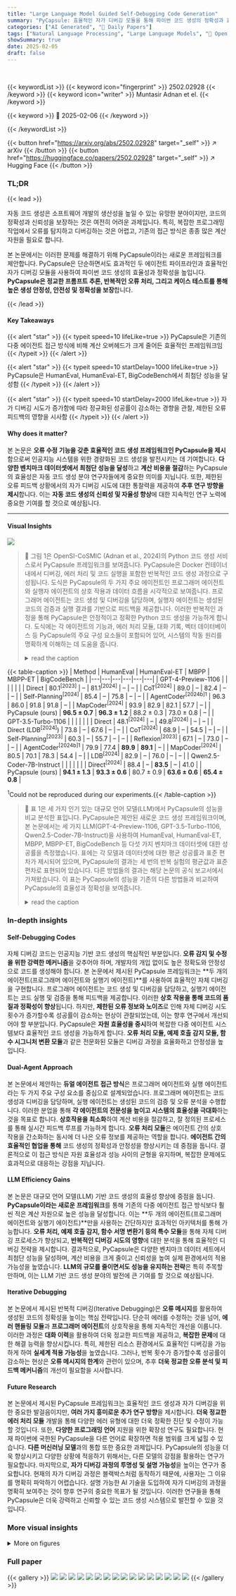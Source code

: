 ```yaml
---
title: "Large Language Model Guided Self-Debugging Code Generation"
summary: "PyCapsule: 효율적인 자가 디버깅 모듈을 통해 파이썬 코드 생성의 정확성과 효율성을 높이는 혁신적인 프레임워크"
categories: ["AI Generated", "🤗 Daily Papers"]
tags: ["Natural Language Processing", "Large Language Models", "🏢 Open Source Institute",]
showSummary: true
date: 2025-02-05
draft: false
---
```


<br>

{{< keywordList >}}
{{< keyword icon="fingerprint" >}} 2502.02928 {{< /keyword >}}
{{< keyword icon="writer" >}} Muntasir Adnan et el. {{< /keyword >}}
 
{{< keyword >}} 🤗 2025-02-06 {{< /keyword >}}
 
{{< /keywordList >}}

{{< button href="https://arxiv.org/abs/2502.02928" target="_self" >}}
↗ arXiv
{{< /button >}}
{{< button href="https://huggingface.co/papers/2502.02928" target="_self" >}}
↗ Hugging Face
{{< /button >}}




### TL;DR


{{< lead >}}

자동 코드 생성은 소프트웨어 개발의 생산성을 높일 수 있는 유망한 분야이지만, 코드의 정확성과 신뢰성을 보장하는 것은 여전히 어려운 과제입니다. 특히, 복잡한 프로그래밍 작업에서 오류를 탐지하고 디버깅하는 것은 어렵고, 기존의 접근 방식은 종종 많은 계산 자원을 필요로 합니다. 

본 논문에서는 이러한 문제를 해결하기 위해 PyCapsule이라는 새로운 프레임워크를 제안합니다. PyCapsule은 단순하면서도 효과적인 두 에이전트 파이프라인과 효율적인 자가 디버깅 모듈을 사용하여 파이썬 코드 생성의 효율성과 정확성을 높입니다.  **PyCapsule은 정교한 프롬프트 추론, 반복적인 오류 처리, 그리고 케이스 테스트를 통해 높은 생성 안정성, 안전성 및 정확성을 보장**합니다.

{{< /lead >}}


#### Key Takeaways

{{< alert "star" >}}
{{< typeit speed=10 lifeLike=true >}} PyCapsule은 기존의 다중 에이전트 접근 방식에 비해 계산 오버헤드가 크게 줄어든 효율적인 프레임워크임 {{< /typeit >}}
{{< /alert >}}

{{< alert "star" >}}
{{< typeit speed=10 startDelay=1000 lifeLike=true >}} PyCapsule은 HumanEval, HumanEval-ET, BigCodeBench에서 최첨단 성능을 달성함 {{< /typeit >}}
{{< /alert >}}

{{< alert "star" >}}
{{< typeit speed=10 startDelay=2000 lifeLike=true >}} 자가 디버깅 시도가 증가함에 따라 정규화된 성공률이 감소하는 경향을 관찰, 제한된 오류 피드백의 영향을 시사함 {{< /typeit >}}
{{< /alert >}}

#### Why does it matter?
본 논문은 **오류 수정 기능을 갖춘 효율적인 코드 생성 프레임워크인 PyCapsule을 제시**함으로써 인공지능 시스템을 위한 경량화된 코드 생성을 발전시키는 데 기여합니다.  **다양한 벤치마크 데이터셋에서 최첨단 성능을 달성**하고 **계산 비용을 절감**하는 PyCapsule의 효율성은 자동 코드 생성 분야 연구자들에게 중요한 의미를 지닙니다. 또한, 제한된 오류 피드백 상황에서의 자가 디버깅 시도에 대한 통찰력을 제공하여 **추후 연구 방향을 제시**합니다. 이는 **자동 코드 생성의 신뢰성 및 자율성 향상**에 대한 지속적인 연구 노력에 중요한 기여를 할 것으로 예상됩니다.

------
#### Visual Insights



![](https://arxiv.org/html/2502.02928/extracted/6179503/figures/pycapsule.png)

> 🔼 그림 1은 OpenSI-CoSMIC (Adnan et al., 2024)의 Python 코드 생성 서비스로서 PyCapsule 프레임워크를 보여줍니다. PyCapsule은 Docker 컨테이너 내에서 디버깅, 에러 처리 및 코드 실행을 포함한 반복적인 코드 생성 과정으로 구성됩니다.  도식은 PyCapsule의 두 가지 주요 에이전트인 프로그래머 에이전트와 실행자 에이전트의 상호 작용과 데이터 흐름을 시각적으로 보여줍니다.  프로그래머 에이전트는 코드 생성 및 디버깅을 담당하며, 실행자 에이전트는 생성된 코드의 검증과 실행 결과를 기반으로 피드백을 제공합니다.  이러한 반복적인 과정을 통해 PyCapsule은 안정적이고 정확한 Python 코드 생성을 가능하게 합니다.  도식에는 각 에이전트의 기능과, 에러 처리 모듈, 대화 기록, 벡터 데이터베이스 등 PyCapsule의 주요 구성 요소들이 포함되어 있어, 시스템의 작동 원리를 명확하게 이해하는 데 도움을 줍니다.
> <details>
> <summary>read the caption</summary>
> Figure 1. PyCapsule framework as Python code generation service of OpenSI-CoSMIC (Adnan et al., 2024). PyCapsule consists of iterative code generation with debugging, error handling, and code execution within a Docker container.
> </details>





{{< table-caption >}}
| Method | HumanEval | HumanEval-ET | MBPP | MBPP-ET | BigCodeBench |
|---|---|---|---|---|---| 
| GPT-4-Preview-1106 |  |  |  |  |  |
| Direct | 80.1<sup>[2023]</sup> | – | 81.1<sup>[2024]</sup> | – | – |
| CoT<sup>[2024]</sup> | 89.0 | – | 82.4 | – | – |
| Self-Planning<sup>[2024]</sup> | 85.4 | – | 75.8 | – | – |
| AgentCoder<sup>[2024b]</sup><sup>1</sup> | 96.3 | 86.0 | 91.8 | 91.8 | – |
| MapCoder<sup>[2024]</sup> | 93.9 | 82.9 | 82.1 | 57.7 | – |
| PyCapsule (ours) | **96.5 ± 0.7** | **96.3 ± 1.2** | 88.2 ± 0.3 | 73.0 ± 0.8 | – |
| GPT-3.5-Turbo-1106 |  |  |  |  |  |
| Direct | 48.1<sup>[2024]</sup> | – | 49.8<sup>[2024]</sup> | – | – |
| Direct (LDB<sup>[2024]</sup>) | 73.8 | – | 67.6 | – | – |
| CoT<sup>[2024]</sup> | 68.9 | – | 54.5 | – | – |
| Self-Planning<sup>[2023]</sup> | 60.3 | – | 55.7 | – | – |
| Reflexion<sup>[2023]</sup> | 67.1 | – | 73.0 | – | – |
| AgentCoder<sup>[2024b]</sup><sup>1</sup> | 79.9 | 77.4 | **89.9** | **89.1** | – |
| MapCoder<sup>[2024]</sup> | 80.5 | 70.1 | 78.3 | 54.4 | – |
| LDB<sup>[2024]</sup> | 82.9 | – | 76.0 | – | – |
| Qwen2.5-Coder-7B-Instruct |  |  |  |  |  |
| Direct<sup>[2024]</sup> | 88.4 | – | **83.5** | – | 41.0 |
| PyCapsule (ours) | **94.1 ± 1.3** | **93.3 ± 0.6** | 80.7 ± 0.9 | **63.6 ± 0.6** | **65.4 ± 0.8** |

<sup>1</sup>Could not be reproduced during our experiments.{{< /table-caption >}}

> 🔼 표 1은 세 가지 인기 있는 대규모 언어 모델(LLM)에서 PyCapsule의 성능을 비교 분석한 표입니다. PyCapsule은 제안된 새로운 코드 생성 프레임워크이며, 본 논문에서는 세 가지 LLM(GPT-4-Preview-1106, GPT-3.5-Turbo-1106, Qwen2.5-Coder-7B-Instruct)을 사용하여 HumanEval, HumanEval-ET, MBPP, MBPP-ET, BigCodeBench 등 다섯 가지 벤치마크 데이터셋에 대한 성공률을 측정했습니다.  표에는 각 모델과 데이터셋에 대한 평균 성공률과 표준 편차가 제시되어 있으며, PyCapsule의 결과는 세 번의 반복 실험의 평균값과 표준 편차로 표현되어 있습니다.  다른 방법들의 결과는 해당 논문의 공식 보고서에서 가져왔습니다.  이 표는 PyCapsule의 성능을 기존의 다른 방법들과 비교하여 PyCapsule의 효율성과 정확성을 보여줍니다.
> <details>
> <summary>read the caption</summary>
> Table 1. Success rate comparison on three popular LLMs. We provide the mean value and standard deviation for PyCapsule with three experiment repeats. The results of other methods are from their official reports.
> </details>





### In-depth insights


#### Self-Debugging Codes
자체 디버깅 코드는 인공지능 기반 코드 생성의 핵심적인 부분입니다. **오류 감지 및 수정을 위한 강력한 메커니즘**을 갖추어야 하며, 개발자의 개입 없이도 높은 정확도와 안정성으로 코드를 생성해야 합니다.  본 논문에서 제시된 PyCapsule 프레임워크는 **두 개의 에이전트(프로그래머 에이전트와 실행기 에이전트)**를 사용하여 효율적인 자체 디버깅을 구현합니다.  프로그래머 에이전트는 코드 생성 및 디버깅을 담당하고, 실행기 에이전트는 코드 실행 및 검증을 통해 피드백을 제공합니다. 이러한 **상호 작용을 통해 코드의 품질과 정확성이 향상**됩니다.  하지만, **제한된 오류 정보와 노이즈**로 인해 자체 디버깅 시도 횟수가 증가할수록 성공률이 감소하는 현상이 관찰되었는데, 이는 향후 연구에서 개선되어야 할 부분입니다.  PyCapsule은 **자원 효율성을 중시**하여 복잡한 다중 에이전트 시스템보다 효율적인 코드 생성을 가능하게 합니다.  **오류 처리 모듈, 예제 호출 감지 모듈, 함수 시그니처 변환 모듈**과 같은 전문화된 모듈은 디버깅 과정을 효율화하고 안정성을 높입니다.

#### Dual-Agent Approach
본 논문에서 제안하는 **듀얼 에이전트 접근 방식**은 프로그래머 에이전트와 실행 에이전트라는 두 가지 주요 구성 요소를 중심으로 설계되었습니다. 프로그래머 에이전트는 코드 생성과 디버깅을 담당하며, 실행 에이전트는 생성된 코드의 검증 및 오류 분석을 수행합니다. 이러한 분업을 통해 **각 에이전트의 전문성을 높이고 시스템의 효율성을 극대화**하는 것을 목표로 합니다.  **상호작용을 최소화**하여 계산 비용을 절감하고, 잘 정의된 프로세스를 통해 실시간 피드백 루프를 가능하게 합니다.  **오류 처리 모듈**은 에이전트 간의 상호 작용을 간소화하는 동시에 더 나은 오류 정보를 제공하는 역할을 합니다.  **에이전트 간의 효율적인 협업을 통해** 코드 생성의 정확성과 안정성을 향상시키는 데 중점을 둡니다.  결론적으로 이 접근 방식은 자원 효율성과 성능 사이의 균형을 유지하며, 복잡한 문제에도 효과적으로 대응하는 강점을 지닙니다.

#### LLM Efficiency Gains
본 논문은 대규모 언어 모델(LLM) 기반 코드 생성의 효율성 향상에 중점을 둡니다. **PyCapsule이라는 새로운 프레임워크**를 통해 기존의 다중 에이전트 접근 방식보다 훨씬 적은 계산 자원으로 높은 성능을 달성합니다. 이는 **두 개의 에이전트(프로그래머 에이전트와 실행기 에이전트)**만을 사용하는 간단하지만 효과적인 아키텍처를 통해 가능합니다.  **오류 처리, 예제 호출 감지, 함수 서명 변환기 등의 특수 모듈**을 통해 자체 디버깅 프로세스가 향상되고, **반복적인 디버깅 시도의 영향**에 대한 분석을 통해 효율적인 디버깅 전략을 제시합니다.  결과적으로, PyCapsule은 다양한 벤치마크 데이터 세트에서 최첨단 성능을 달성하며, 계산 비용을 크게 줄이고 신뢰성을 높여 실제 환경에서의 적용 가능성을 높였습니다. **LLM의 규모를 줄이면서도 성능을 유지하는 전략**은 특히 주목할 만하며, 이는 LLM 기반 코드 생성 분야의 발전에 큰 기여를 할 것으로 예상됩니다.

#### Iterative Debugging
본 논문에서 제시된 반복적 디버깅(Iterative Debugging)은 **오류 메시지**를 활용하여 생성된 코드의 정확성을 높이는 핵심 전략입니다.  단순히 에러를 수정하는 것을 넘어, **에러 핸들링 모듈**과 **프로그래머 에이전트**의 상호작용을 통해 지속적인 개선을 이룹니다.  이러한 과정은 **대화 이력**을 활용하여 더욱 정교한 피드백을 제공하고, **복잡한 문제**에 대한 해결 능력을 향상시킵니다. 특히, 제한된 리소스 환경에서도 효율적인 디버깅을 가능하게 하여 **실세계 적용 가능성**을 높였습니다.  그러나, 반복 횟수가 증가할수록 성공률이 감소하는 현상은 **오류 메시지의 한계**와 관련이 있으며, 추후 **더욱 정교한 오류 분석 및 피드백 메커니즘**의 개선이 필요함을 시사합니다.

#### Future Research
본 논문에서 제시된 PyCapsule 프레임워크는 효율적인 코드 생성과 자가 디버깅을 위한 중요한 발걸음이지만, **여러 가지 흥미로운 추가 연구 방향**을 제시합니다.  **더욱 정교한 에러 처리 모듈** 개발을 통해 다양한 에러 유형에 대한 더욱 정확한 진단 및 수정이 가능할 것입니다. 또한, **다양한 프로그래밍 언어** 지원을 위한 확장성 연구도 필요합니다.  현재 파이썬에 국한된 PyCapsule을 다른 언어로 확장하면 적용 범위를 크게 넓힐 수 있습니다.  **다른 머신러닝 모델**과의 통합 또한 중요한 과제입니다.  PyCapsule의 성능을 더욱 향상시키고 다양한 상황에 적응하기 위해서는, 다른 모델의 강점을 활용하는 연구가 필요합니다.  마지막으로, **자가 디버깅 과정의 투명성 및 설명 가능성**을 높이는 연구가 중요합니다.  현재의 자가 디버깅 과정은 블랙박스처럼 동작하기 때문에, 사용자는 그 이유를 명확히 파악하기 어렵습니다.  설명 가능한 AI 기술을 도입하여 자가 디버깅의 과정을 명확히 보여주는 것이 향후 연구의 중요한 목표가 될 것입니다. 이러한 연구들을 통해 PyCapsule은 더욱 강력하고 신뢰할 수 있는 코드 생성 시스템으로 발전할 수 있을 것입니다.


### More visual insights

<details>
<summary>More on figures
</summary>


![](https://arxiv.org/html/2502.02928/extracted/6179503/figures/pass_distribution.png)

> 🔼 그림 2는 여러 데이터 세트에 걸쳐 자가 디버깅 시도 횟수에 따른 상대적 성공률의 분포를 보여줍니다. 상대적 성공률은 성공적인 테스트 사례의 총 수 대비 특정 시도 횟수에서 성공한 테스트 사례 수의 비율을 백분율(%)로 나타낸 것입니다. 모든 데이터 세트에서 시도 횟수가 증가함에 따라 상대적 성공률이 감소하는 경향을 일관되게 보여줍니다.
> <details>
> <summary>read the caption</summary>
> Figure 2. Distribution of relative success ratios along the self-debugging attempts. The relative success ratio refers to the number of successful test cases with given attempts over the total number of successful test cases, measured by unit %. Results on all the datasets consistently show a decreasing relative success ratio as the number of attempts increases.
> </details>



![](https://arxiv.org/html/2502.02928/extracted/6179503/figures/trend.png)

> 🔼 그림 3은 두 개의 하위 그림으로 구성됩니다. 왼쪽 하위 그림은 각 자가 디버깅 시도가 독립적인 정확도 향상에 미치는 정규화된 영향을 보여줍니다. 즉, 이전 시도의 영향을 제거하고 각 시도의 순수한 효과만을 보여줍니다. 오른쪽 하위 그림은 누적 영향을 정규화하지 않고 각 자가 디버깅 시도가 전반적인 정확도에 미치는 평균 영향을 강조합니다. 즉, 이전 시도들의 영향을 포함하여 누적된 효과를 보여줍니다.  두 하위 그림을 통해 자가 디버깅 시도가 정확도 향상에 미치는 영향을 다각적으로 분석하여, 초기 시도의 효과가 크지만 반복할수록 효과가 감소하는 현상을 보여줍니다.
> <details>
> <summary>read the caption</summary>
> Figure 3. The left subfigure shows the normalized influence of each self-debugging attempt through independent accuracy improvements. The right subfigure highlights the mean influence of each self-debugging attempt on the overall accuracy through the accumulated influence without normalization.
> </details>



![](https://arxiv.org/html/2502.02928/extracted/6179503/figures/he_exp_mean_std.png)

> 🔼 그림 4는 HumanEval 벤치마크에서 디버깅 시도 횟수를 시각적으로 보여줍니다. 왼쪽 열은 각 점이 하나의 문제를 나타내는 디버깅 시도 횟수를 보여주며, 실패한 작업은 빨간색으로 강조 표시됩니다. 오른쪽 열은 세 번의 실험에 걸쳐 각 모델의 평균 디버깅 시도 횟수와 표준 편차를 보여줍니다. 음영 처리된 영역은 성능의 변동성을 나타내며, 각 모델의 일관성과 신뢰성을 보여줍니다.
> <details>
> <summary>read the caption</summary>
> Figure 4. Visualisation of Debugging Attempts. The left column represents the number of debugging attempts on the HumanEval benchmark. Each point represents a problem, with failed tasks highlighted in red. The right column displays the mean number of debugging attempts and the associated sample standard deviations across three experiments for each model. The shaded areas in the right column indicate the variability in performance, illustrating the consistency and reliability of each model.
> </details>



![](https://arxiv.org/html/2502.02928/extracted/6179503/figures/he_all_exp.png)

> 🔼 그림 5는 HumanEval 데이터셋의 문제들을 GPT-4-1106 모델을 사용하여 세 번의 반복 실험에서 디버깅 시도 횟수에 따른 결과를 보여줍니다. 각 선은 하나의 문제에 대한 최대 5번까지의 디버깅 시도 과정을 나타내며, 빨간색 마커는 실패한 시도를 의미합니다. 파란색, 녹색, 주황색 선은 각각 실험 1, 2, 3의 결과를 나타내고, y축은 각 문제를 해결하는 데 걸린 시도 횟수를 나타냅니다. 이 그림은 반복적인 디버깅 시도가 문제 해결에 미치는 영향과 그 일관성 및 신뢰성을 보여줍니다.
> <details>
> <summary>read the caption</summary>
> Figure 5. HumanEval experiment results using GPT-4-1106 across three repeats. Each line represents the progression of debugging attempts (up to 5) for tasks in the HumanEval dataset. Red markers denoting failed attempts. The coloured lines correspond to Experiment 1 (blue), Experiment 2 (green), and Experiment 3 (orange). The y-axis reflects the number of attempts taken to resolve each task.
> </details>



</details>






### Full paper

{{< gallery >}}
<img src="paper_images/1.png" class="grid-w50 md:grid-w33 xl:grid-w25" />
<img src="paper_images/2.png" class="grid-w50 md:grid-w33 xl:grid-w25" />
<img src="paper_images/3.png" class="grid-w50 md:grid-w33 xl:grid-w25" />
<img src="paper_images/4.png" class="grid-w50 md:grid-w33 xl:grid-w25" />
<img src="paper_images/5.png" class="grid-w50 md:grid-w33 xl:grid-w25" />
<img src="paper_images/6.png" class="grid-w50 md:grid-w33 xl:grid-w25" />
<img src="paper_images/7.png" class="grid-w50 md:grid-w33 xl:grid-w25" />
<img src="paper_images/8.png" class="grid-w50 md:grid-w33 xl:grid-w25" />
<img src="paper_images/9.png" class="grid-w50 md:grid-w33 xl:grid-w25" />
<img src="paper_images/10.png" class="grid-w50 md:grid-w33 xl:grid-w25" />
<img src="paper_images/11.png" class="grid-w50 md:grid-w33 xl:grid-w25" />
<img src="paper_images/12.png" class="grid-w50 md:grid-w33 xl:grid-w25" />
<img src="paper_images/13.png" class="grid-w50 md:grid-w33 xl:grid-w25" />
<img src="paper_images/14.png" class="grid-w50 md:grid-w33 xl:grid-w25" />
<img src="paper_images/15.png" class="grid-w50 md:grid-w33 xl:grid-w25" />
<img src="paper_images/16.png" class="grid-w50 md:grid-w33 xl:grid-w25" />
{{< /gallery >}}